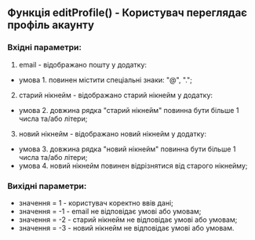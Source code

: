 ## Функція editProfile() - Користувач переглядає профіль акаунту

### Вхідні параметри:
1. email - відображано пошту у додатку:
- умова 1. повинен містити спеціальні знаки: "@", ".";
2. старий нікнейм - відображано старий нікнейм у додатку:
- умова 2. довжина рядка "старий нікнейм" повинна бути більше 1 числа та/або літери;
3. новий нікнейм - відображано новий нікнейм у додатку:
- умова 3. довжина рядка "новий нікнейм" повинна бути більше 1 числа та/або літери;
- умова 4. новий нікнейм повинен відрізнятися від старого нікнейму;
### Вихідні параметри:
- значення = 1 - користувач коректно ввів дані;
- значення = -1 - email не відповідає умові або умовам;
- значення = -2 - старий нікнейм не відповідає умові або умовам;
- значення = -3 - новий нікнейм не відповідає умові або умовам.
